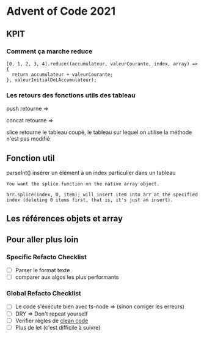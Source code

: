 # Advent of Code 2021

## KPIT

### Comment ça marche reduce
```
[0, 1, 2, 3, 4].reduce((accumulateur, valeurCourante, index, array) => {
  return accumulateur + valeurCourante;
}, valeurInitialDeLAccumulateur);
```

### Les retours des fonctions utils des tableau

push retourne => 

concat retourne => 

slice retourne le tableau coupé, le tableau sur lequel on utilise la méthode n'est pas modifié

## Fonction util
parseInt()
insérer un élément à un index particulier dans un tableau
```
You want the splice function on the native array object.

arr.splice(index, 0, item); will insert item into arr at the specified index (deleting 0 items first, that is, it's just an insert).
```

## Les références objets et array

## Pour aller plus loin

### Specific Refacto Checklist
  - [ ] Parser le format texte
  - [ ] comparer aux algos les plus performants

### Global Refacto Checklist
  - [ ] Le code s'éxécute bien avec ts-node => (sinon corriger les erreurs)
  - [ ] DRY => Don't repeat yourself
  - [ ] Verifier règles de [clean code](https://github.com/labs42io/clean-code-typescript)
  - [ ] Plus de let (c'est difficile à suivre)
